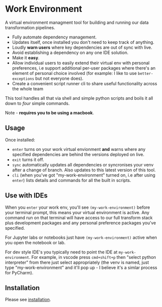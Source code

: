 
# Work Environment

A virtual environment managment tool for building and running our data transformation pipelines. 

* Fully automate dependency management.
* Updates itself, once installed you don't need to keep track of anything.
* Loudly **warn users** where key dependencies are out of sync with live.
* Avoid establishing a dependency on any one IDE solution.
* Make it **easy**.
* Allow individual users to easily extend their virtual env with personal preferences, i.e support additional per-user packages where there's an element of personal choice involved (for example: I like to use `better-exceptions` but not everyone does).
* Create a convenient script runner cli to share useful functionality across the whole team

This tool handles all that via shell and simple python scripts and boils it all down to _four_ simple commands.

Note - **requires you to be using a macbook**.


## Usage

Once installed:

* `enter` turns on your work virtual envionment **and** warns where any specified dependencies are behind the versions deployed on live.
* `exit` turns it off.
* `sync` automatically updates all dependencies or syncronises your venv after a change of branch. Also updates to this latest version of this tool.
* `cli` (when you've got "my-work-environment" turned on, i.e after using `enter`) lists details and commands for all the built in scripts.

## Use with IDEs

When you `enter` your work env, you'll see `(my-work-environment)` before your terminal prompt, this means your virtual environment is active. Any command run on that terminal will have access to our full transform stack plus development packages and any personal preference packages you've specified.

For Jupyter labs or notebooks just have `(my-work-environment)` active when you open the notebook or lab.

For dev style IDE's you typically need to point the IDE at `my-work-environment`. For example, in vscode press `cmd+shift+p` then "select python interpreter" from there just select appropriately (the venv is named, just type "my-work-environment" and it'll pop up - I believe it's a simlar process for PyCharm).

## Installation

Please see [installation](https://github.com/GSS-Cogs/work-env/blob/master/installation.md).
